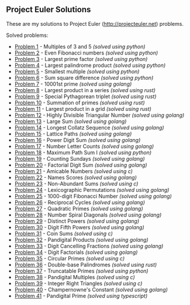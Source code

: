 ## Project Euler Solutions

These are my solutions to Project Euler (http://projecteuler.net) problems.

Solved problems:

- [Problem 1](/python/problem1.py) - Multiples of 3 and 5 _(solved using python)_
- [Problem 2](/python/problem2.py) - Even Fibonacci numbers _(solved using python)_
- [Problem 3](/python/problem3.py) - Largest prime factor _(solved using python)_
- [Problem 4](/python/problem3.py) - Largest palindrome product _(solved using python)_
- [Problem 5](/python/problem5.py) - Smallest multiple _(solved using python)_
- [Problem 6](/python/problem6.py) - Sum square difference _(solved using python)_
- [Problem 7](/golang/problem7/main.go) - 10001st prime _(solved using golang)_
- [Problem 8](rust/problem8/src/main.rs) - Largest product in a series _(solved using rust)_
- [Problem 9](rust/problem9/src/main.rs) - Special Pythagorean triplet _(solved using rust)_
- [Problem 10](rust/problem10/src/main.rs) - Summation of primes _(solved using rust)_
- [Problem 11](rust/problem11/src/main.rs) - Largest product in a grid _(solved using rust)_
- [Problem 12](/golang/problem12/main.go) - Highly Divisible Triangular Number _(solved using golang)_
- [Problem 13](/golang/problem13/main.go) - Large Sum _(solved using golang)_
- [Problem 14](/golang/problem14/main.go) - Longest Collatz Sequence _(solved using golang)_
- [Problem 15](/golang/problem15/main.go) - Lattice Paths _(solved using golang)_
- [Problem 16](/golang/problem16/main.go) - Power Digit Sum _(solved using golang)_
- [Problem 17](/golang/problem17/main.go) - Number Letter Counts _(solved using golang)_
- [Problem 18](/python/problem18.py) -  Maximum Path Sum I _(solved using python)_
- [Problem 19](/golang/problem19/main.go) - Counting Sundays _(solved using golang)_
- [Problem 20](/golang/problem20/main.go) - Factorial Digit Sum _(solved using golang)_
- [Problem 21](/c/problem21/main.c) - Amicable Numbers _(solved using c)_
- [Problem 22](/golang/problem22/main.go) - Names Scores _(solved using golang)_
- [Problem 23](/c/problem23/main.c) - Non-Abundant Sums _(solved using c)_
- [Problem 24](/golang/problem24/main.go) - Lexicographic Permutations _(solved using golang)_
- [Problem 25](/golang/problem25/main.go) - 1000-digit Fibonacci Number _(solved using golang)_
- [Problem 26](/golang/problem26/main.go) - Reciprocal Cycles _(solved using golang)_
- [Problem 27](/golang/problem27/main.go) - Quadratic Primes _(solved using golang)_
- [Problem 28](/golang/problem28/main.go) - Number Spiral Diagonals _(solved using golang)_
- [Problem 29](/golang/problem29/main.go) - Distinct Powers _(solved using golang)_
- [Problem 30](/golang/problem30/main.go) - Digit Fifth Powers _(solved using golang)_
- [Problem 31](/c/problem31/main.c) - Coin Sums _(solved using c)_
- [Problem 32](/golang/problem32/main.go) - Pandigital Products _(solved using golang)_
- [Problem 33](/golang/problem33/main.go) - Digit Cancelling Fractions _(solved using golang)_
- [Problem 34](/golang/problem34/main.go) - Digit Factorials _(solved using golang)_
- [Problem 35](/c/problem35/main.c) - Circular Primes _(solved using c)_
- [Problem 36](rust/problem36/src/main.rs) - Double-base Palindromes _(solved using rust)_
- [Problem 37](/python/problem37.py) - Truncatable Primes _(solved using python)_
- [Problem 38](/c/problem38/main.c) - Pandigital Multiples _(solved using c)_
- [Problem 39](/c/problem39/main.c) - Integer Right Triangles _(solved using c)_
- [Problem 40](/golang/problem40/main.go) - Champernowne's Constant _(solved using golang)_
- [Problem 41](/typescript/problem41/main.ts) - Pandigital Prime _(solved using typescript)_
